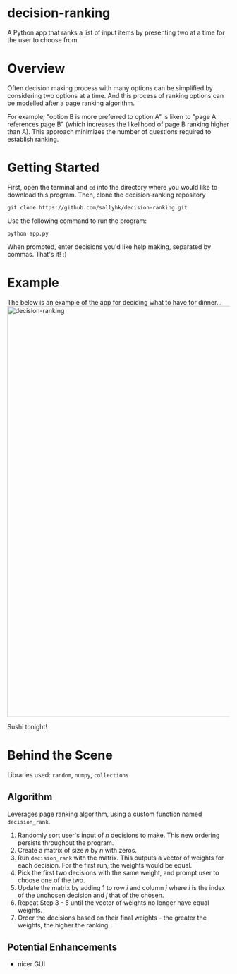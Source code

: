 # decision-ranking
A Python app that ranks a list of input items by presenting two at a time for the user to choose from.

# Overview
Often decision making process with many options can be simplified by considering two options at a time. And this process of ranking options can be modelled after a page ranking algorithm. 

For example, "option B is more preferred to option A" is liken to "page A references page B" (which increases the likelihood of page B ranking higher than A). This approach minimizes the number of questions required to establish ranking. 

# Getting Started 
First, open the terminal and `cd` into the directory where you would like to download this program.
Then, clone the decision-ranking repository
```
git clone https://github.com/sallyhk/decision-ranking.git
```
Use the following command to run the program:
```
python app.py
```
When prompted, enter decisions you'd like help making, separated by commas. 
That's it! :)

# Example
The below is an example of the app for deciding what to have for dinner...
<img width="932" alt="decision-ranking" src="https://user-images.githubusercontent.com/39283556/81512020-32208180-92d2-11ea-9275-c55214edb9eb.png">

Sushi tonight!

# Behind the Scene
Libraries used:
`random`, `numpy`, `collections`

## Algorithm
Leverages page ranking algorithm, using a custom function named `decision_rank`.

1. Randomly sort user's input of _n_ decisions to make. This new ordering persists throughout the program.
2. Create a matrix of size _n_ by _n_ with zeros.
3. Run `decision_rank` with the matrix. This outputs a vector of weights for each decision. For the first run, the weights would be equal.
4. Pick the first two decisions with the same weight, and prompt user to choose one of the two.
5. Update the matrix by adding 1 to row _i_ and column _j_ where _i_ is the index of the unchosen decision and _j_ that of the chosen.
6. Repeat Step 3 - 5 until the vector of weights no longer have equal weights.
7. Order the decisions based on their final weights - the greater the weights, the higher the ranking.

## Potential Enhancements
* nicer GUI